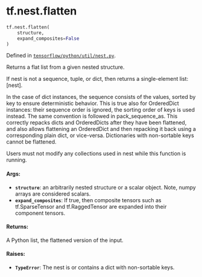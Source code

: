 <div itemscope itemtype="http://developers.google.com/ReferenceObject">
<meta itemprop="name" content="tf.nest.flatten" />
<meta itemprop="path" content="Stable" />
</div>

# tf.nest.flatten

``` python
tf.nest.flatten(
    structure,
    expand_composites=False
)
```



Defined in [`tensorflow/python/util/nest.py`](/code/stable/tensorflow/python/util/nest.py).

Returns a flat list from a given nested structure.

If nest is not a sequence, tuple, or dict, then returns a single-element list:
[nest].

In the case of dict instances, the sequence consists of the values, sorted by
key to ensure deterministic behavior. This is true also for OrderedDict
instances: their sequence order is ignored, the sorting order of keys is used
instead. The same convention is followed in pack_sequence_as. This correctly
repacks dicts and OrderedDicts after they have been flattened, and also allows
flattening an OrderedDict and then repacking it back using a corresponding
plain dict, or vice-versa. Dictionaries with non-sortable keys cannot be
flattened.

Users must not modify any collections used in nest while this function is
running.

#### Args:

* <b>`structure`</b>: an arbitrarily nested structure or a scalar object. Note, numpy
    arrays are considered scalars.
* <b>`expand_composites`</b>: If true, then composite tensors such as tf.SparseTensor
     and tf.RaggedTensor are expanded into their component tensors.


#### Returns:

A Python list, the flattened version of the input.


#### Raises:

* <b>`TypeError`</b>: The nest is or contains a dict with non-sortable keys.